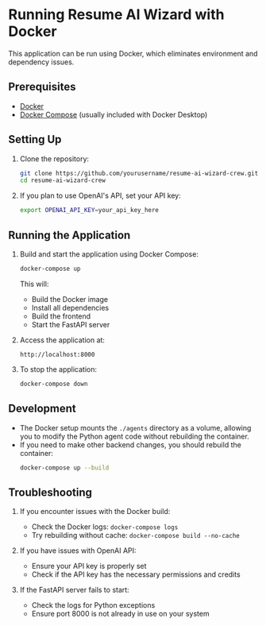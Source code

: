 # Running Resume AI Wizard with Docker

This application can be run using Docker, which eliminates environment and dependency issues.

## Prerequisites

- [Docker](https://docs.docker.com/get-docker/)
- [Docker Compose](https://docs.docker.com/compose/install/) (usually included with Docker Desktop)

## Setting Up

1. Clone the repository:
   ```bash
   git clone https://github.com/yourusername/resume-ai-wizard-crew.git
   cd resume-ai-wizard-crew
   ```

2. If you plan to use OpenAI's API, set your API key:
   ```bash
   export OPENAI_API_KEY=your_api_key_here
   ```

## Running the Application

1. Build and start the application using Docker Compose:
   ```bash
   docker-compose up
   ```

   This will:
   - Build the Docker image
   - Install all dependencies
   - Build the frontend
   - Start the FastAPI server

2. Access the application at:
   ```
   http://localhost:8000
   ```

3. To stop the application:
   ```bash
   docker-compose down
   ```

## Development

- The Docker setup mounts the `./agents` directory as a volume, allowing you to modify the Python agent code without rebuilding the container.
- If you need to make other backend changes, you should rebuild the container:
  ```bash
  docker-compose up --build
  ```

## Troubleshooting

1. If you encounter issues with the Docker build:
   - Check the Docker logs: `docker-compose logs`
   - Try rebuilding without cache: `docker-compose build --no-cache`

2. If you have issues with OpenAI API:
   - Ensure your API key is properly set
   - Check if the API key has the necessary permissions and credits

3. If the FastAPI server fails to start:
   - Check the logs for Python exceptions
   - Ensure port 8000 is not already in use on your system 